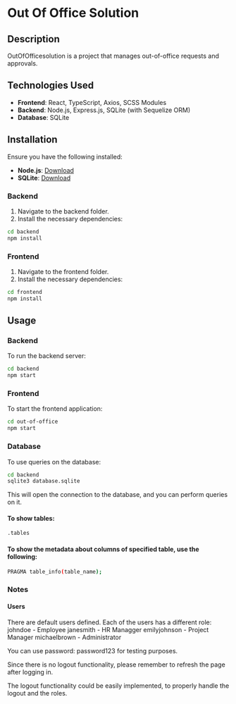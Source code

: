 # Out Of Office Solution

## Description

OutOfOfficesolution is a project that manages out-of-office requests and approvals.

## Technologies Used

- **Frontend**: React, TypeScript, Axios, SCSS Modules
- **Backend**: Node.js, Express.js, SQLite (with Sequelize ORM)
- **Database**: SQLite

## Installation

Ensure you have the following installed:

- **Node.js**: [Download](https://nodejs.org/)
- **SQLite**: [Download](https://www.sqlite.org/download.html)

### Backend

1. Navigate to the backend folder.
2. Install the necessary dependencies:

```bash
cd backend
npm install
```

### Frontend

1. Navigate to the frontend folder.
2. Install the necessary dependencies:

```bash
cd frontend
npm install
```

## Usage

### Backend

To run the backend server: 

```bash
cd backend
npm start
```

### Frontend

To start the frontend application:

```bash
cd out-of-office
npm start
```

### Database

To use queries on the database:

```bash
cd backend
sqlite3 database.sqlite
```
This will open the connection to the database, and you can perform queries on it.

#### To show tables:
```bash
.tables
```

#### To show the metadata about columns of specified table, use the following:
```bash
PRAGMA table_info(table_name);
```

 
### Notes
#### Users
There are default users defined. Each of the users has a different role: 
johndoe - Employee
janesmith - HR Managger
emilyjohnson - Project Manager
michaelbrown - Administrator

You can use password: password123
for testing purposes.

Since there is no logout functionality, please remember to refresh the page after logging in.

The logout functionality could be easily implemented, to properly handle the logout and the roles.


